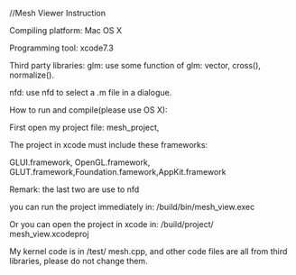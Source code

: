//Mesh Viewer Instruction

Compiling platform: Mac OS X

Programming tool: xcode7.3

Third party libraries: 
glm: use some function of glm: vector, cross(), normalize().

nfd: use nfd to select a .m file in a dialogue.

How to run and compile(please use OS X): 

First open my project file: mesh_project, 

The project in xcode must include these frameworks:

GLUI.framework, OpenGL.framework, GLUT.framework,Foundation.famework,AppKit.framework

Remark: the last two are use to nfd

you can run the project immediately in: /build/bin/mesh_view.exec

Or you can open the project in xcode in: /build/project/ mesh_view.xcodeproj

My kernel code is in /test/ mesh.cpp, and other code files are all from third libraries, please do not change them.
